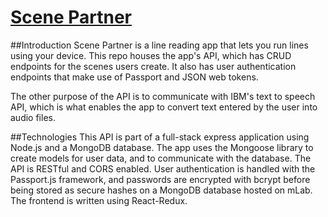 # <a href="https://goofy-goldstine-cd55e2.netlify.com/" target="_blank">Scene Partner</a>

##Introduction
Scene Partner is a line reading app that lets you run lines using your device. This repo
houses the app's API, which has CRUD endpoints for the scenes users create. It also has
user authentication endpoints that make use of Passport and JSON web tokens.

The other purpose of the API is to communicate with IBM's text to speech API, which is
what enables the app to convert text entered by the user into audio files.

##Technologies
This API is part of a full-stack express application using Node.js and a MongoDB database.
The app uses the Mongoose library to create models for user data, and to communicate
with the database. The API is RESTful and CORS enabled. User authentication is handled
with the Passport.js framework, and passwords are encrypted with bcrypt before being
stored as secure hashes on a MongoDB database hosted on mLab. The frontend is written
using React-Redux.

